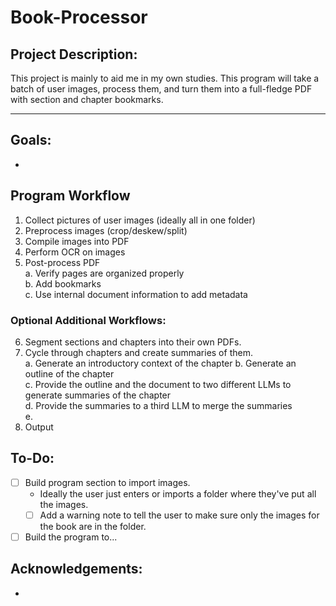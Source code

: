 # Book-Processor

## Project Description:

This project is mainly to aid me in my own studies. This program will take a batch of user images, process them, and turn them into a full-fledge PDF with section and chapter bookmarks.

---

## Goals:
- 

## Program Workflow
1. Collect pictures of user images (ideally all in one folder)
2. Preprocess images (crop/deskew/split)
3. Compile images into PDF
4. Perform OCR on images
5. Post-process PDF     
    a. Verify pages are organized properly    
    b. Add bookmarks    
    c. Use internal document information to add metadata

### Optional Additional Workflows:
6. Segment sections and chapters into their own PDFs.
7. Cycle through chapters and create summaries of them.     
    a. Generate an introductory context of the chapter
    b. Generate an outline of the chapter   
    c. Provide the outline and the document to two different LLMs to generate summaries of the chapter  
    d. Provide the summaries to a third LLM to merge the summaries  
    e. 
8. Output 

## To-Do:
- [ ] Build program section to import images.
    - Ideally the user just enters or imports a folder where they've put all the images.
    - [ ] Add a warning note to tell the user to make sure only the images for the book are in the folder.
- [ ] Build the program to...

## Acknowledgements:
- 
